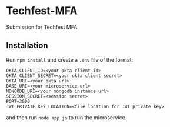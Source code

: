 # Techfest-MFA

Submission for Techfest MFA.

## Installation

Run `npm install` and create a `.env` file of the format:
```
OKTA_CLIENT_ID=<your okta client id>
OKTA_CLIENT_SECRET=<your okta client secret>
OKTA_URI=<your okta url>
BASE_URI=<your microservice url>
MONGODB_URI=<your mongodb instance url>
SESSION_SECRET=<session secret>
PORT=3000
JWT_PRIVATE_KEY_LOCATION=<file location for JWT private key>
```

and then run `node app.js` to run the microservice.
